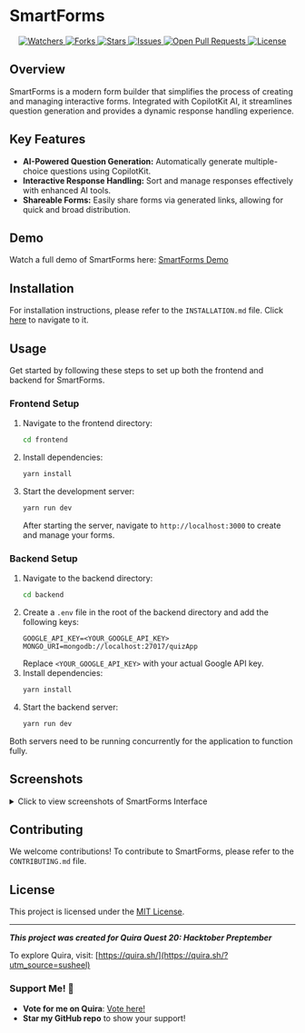 # SmartForms

<p align="center">
    <a href="https://github.com/Subash-Lamichhane/smartforms" target="blank">
        <img src="https://img.shields.io/github/watchers/Subash-Lamichhane/smartforms?style=for-the-badge&logo=appveyor" alt="Watchers"/>
    </a>
    <a href="https://github.com/Subash-Lamichhane/smartforms/fork" target="blank">
        <img src="https://img.shields.io/github/forks/Subash-Lamichhane/smartforms?style=for-the-badge&logo=appveyor" alt="Forks"/>
    </a>
    <a href="https://github.com/Subash-Lamichhane/smartforms/stargazers" target="blank">
        <img src="https://img.shields.io/github/stars/Subash-Lamichhane/smartforms?style=for-the-badge&logo=appveyor" alt="Stars"/>
    </a>
    <a href="https://github.com/Subash-Lamichhane/smartforms/issues" target="blank">
        <img src="https://img.shields.io/github/issues/Subash-Lamichhane/smartforms?style=for-the-badge&logo=appveyor" alt="Issues"/>
    </a>
    <a href="https://github.com/Subash-Lamichhane/smartforms/pulls" target="blank">
        <img src="https://img.shields.io/github/issues-pr/Subash-Lamichhane/smartforms?style=for-the-badge&logo=appveyor" alt="Open Pull Requests"/>
    </a>
    <a href="https://github.com/Subash-Lamichhane/smartforms/blob/master/LICENSE" target="blank">
        <img src="https://img.shields.io/github/license/Subash-Lamichhane/smartforms?style=for-the-badge&logo=appveyor" alt="License"/>
    </a>
</p>

## Overview

SmartForms is a modern form builder that simplifies the process of creating and managing interactive forms. Integrated with CopilotKit AI, it streamlines question generation and provides a dynamic response handling experience.

## Key Features

- **AI-Powered Question Generation:** Automatically generate multiple-choice questions using CopilotKit.
- **Interactive Response Handling:** Sort and manage responses effectively with enhanced AI tools.
- **Shareable Forms:** Easily share forms via generated links, allowing for quick and broad distribution.

## Demo

Watch a full demo of SmartForms here: [SmartForms Demo](#)

## Installation

For installation instructions, please refer to the `INSTALLATION.md` file. Click [here](./INSTALLATION.md) to navigate to it.

## Usage

Get started by following these steps to set up both the frontend and backend for SmartForms.

### Frontend Setup

1. Navigate to the frontend directory:
   ```bash
   cd frontend
   ```
2. Install dependencies:
   ```bash
   yarn install
   ```
3. Start the development server:
   ```bash
   yarn run dev
   ```
   After starting the server, navigate to `http://localhost:3000` to create and manage your forms.

### Backend Setup

1. Navigate to the backend directory:
   ```bash
   cd backend
   ```
2. Create a `.env` file in the root of the backend directory and add the following keys:
   ```
   GOOGLE_API_KEY=<YOUR_GOOGLE_API_KEY>
   MONGO_URI=mongodb://localhost:27017/quizApp
   ```
   Replace `<YOUR_GOOGLE_API_KEY>` with your actual Google API key.
3. Install dependencies:
   ```bash
   yarn install
   ```
4. Start the backend server:
   ```bash
   yarn run dev
   ```

Both servers need to be running concurrently for the application to function fully.

## Screenshots

<details>
  <summary>Click to view screenshots of SmartForms Interface</summary>

![Creating Smart Form with Copilotkit](https://github.com/user-attachments/assets/1cbe8a88-a0f0-4345-8079-d62959918796)
_Creating a Smart Form using CopilotKit: A step-by-step form building interface._

![Landing Page](https://github.com/user-attachments/assets/487eeb9b-9d1a-447e-9e55-43dac3c5a3c9)
_Landing Page: The initial view of SmartForms, welcoming users._

![Smart Form Responses](https://github.com/user-attachments/assets/c5203f95-c08e-4653-b9f4-d8179c70f527)
_Smart Form Responses: Viewing responses from users who have submitted forms._

![SmartForm Created Successfully](https://github.com/user-attachments/assets/8cc8a59a-a40c-4cb3-8752-afe5ae97a531)
_SmartForm Created Successfully: Confirmation screen after successfully creating a form._

![User Taking Smart Form](https://github.com/user-attachments/assets/cc00c893-4d84-45b2-8792-f56c850cd7b5)
_User Taking Smart Form: A user interacts with a form, showcasing the user-friendly interface._

</details>

## Contributing

We welcome contributions! To contribute to SmartForms, please refer to the `CONTRIBUTING.md` file.

## License

This project is licensed under the [MIT License](LICENSE).

---

**_This project was created for Quira Quest 20: Hacktober Preptember_**

To explore Quira, visit: [https://quira.sh/](https://quira.sh/?utm_source=susheel)

### Support Me! 🌟

- **Vote for me on Quira**: [Vote here!]()
- **Star my GitHub repo** to show your support!
